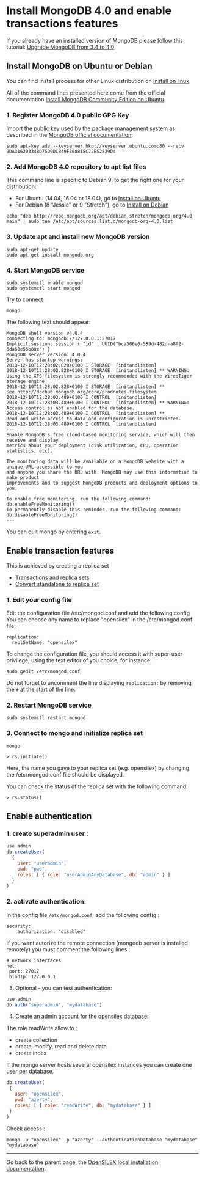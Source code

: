 # Install MongoDB 4.0 and enable transactions features

If you already have an installed version of MongoDB please follow this tutorial:
[Upgrade MongoDB from 3.4 to 4.0](MongoDBUpgradeTov4)

## Install MongoDB on Ubuntu or Debian

You can find install process for other Linux distribution on [Install on linux](https://docs.mongodb.com/manual/administration/install-on-linux/).

All of the command lines presented here come from the official documentation [Install MongoDB Community Edition on Ubuntu](https://docs.mongodb.com/manual/tutorial/install-mongodb-on-ubuntu/#install-mongodb-community-edition-on-ubuntu).

### 1. Register MongoDB 4.0 public GPG Key

Import the public key used by the package management system as described in the [MongoDB official documentation](https://docs.mongodb.com/manual/tutorial/install-mongodb-on-ubuntu/#import-the-public-key-used-by-the-package-management-system):

```
sudo apt-key adv --keyserver hkp://keyserver.ubuntu.com:80 --recv 9DA31620334BD75D9DCB49F368818C72E52529D4
```

### 2. Add MongoDB 4.0 repository to apt list files

This command line is specific to Debian 9, to get the right one for your distribution:

- For Ubuntu (14.04, 16.04 or 18.04), go to [Install on Ubuntu](https://docs.mongodb.com/manual/tutorial/install-mongodb-on-ubuntu/)
- For Debian (8 "Jessie" or 9 "Stretch"), go to [Install on Debian](https://docs.mongodb.com/manual/tutorial/install-mongodb-on-debian/)

```
echo "deb http://repo.mongodb.org/apt/debian stretch/mongodb-org/4.0 main" | sudo tee /etc/apt/sources.list.d/mongodb-org-4.0.list
```
### 3. Update apt and install new MongoDB version

```
sudo apt-get update
sudo apt-get install mongodb-org
```

### 4. Start MongoDB service

```
sudo systemctl enable mongod
sudo systemctl start mongod
```

Try to connect

```
mongo
```

The following text should appear:

```
MongoDB shell version v4.0.4
connecting to: mongodb://127.0.0.1:27017
Implicit session: session { "id" : UUID("bca506e0-589d-482d-a8f2-6da60e56b80c") }
MongoDB server version: 4.0.4
Server has startup warnings:
2018-12-10T12:28:02.828+0100 I STORAGE  [initandlisten]
2018-12-10T12:28:02.828+0100 I STORAGE  [initandlisten] ** WARNING: Using the XFS filesystem is strongly recommended with the WiredTiger storage engine
2018-12-10T12:28:02.828+0100 I STORAGE  [initandlisten] **          See http://dochub.mongodb.org/core/prodnotes-filesystem
2018-12-10T12:28:03.489+0100 I CONTROL  [initandlisten]
2018-12-10T12:28:03.489+0100 I CONTROL  [initandlisten] ** WARNING: Access control is not enabled for the database.
2018-12-10T12:28:03.489+0100 I CONTROL  [initandlisten] **          Read and write access to data and configuration is unrestricted.
2018-12-10T12:28:03.489+0100 I CONTROL  [initandlisten]
---
Enable MongoDB's free cloud-based monitoring service, which will then receive and display
metrics about your deployment (disk utilization, CPU, operation statistics, etc).

The monitoring data will be available on a MongoDB website with a unique URL accessible to you
and anyone you share the URL with. MongoDB may use this information to make product
improvements and to suggest MongoDB products and deployment options to you.

To enable free monitoring, run the following command: db.enableFreeMonitoring()
To permanently disable this reminder, run the following command: db.disableFreeMonitoring()
---
```

You can quit mongo by entering `exit`.

## Enable transaction features

This is achieved by creating a replica set
- [Transactions and replica sets](https://docs.mongodb.com/manual/core/transactions/#transactions-and-replica-sets)
- [Convert standalone to replica set](https://docs.mongodb.com/manual/tutorial/convert-standalone-to-replica-set/)

### 1. Edit your config file

Edit the configuration file /etc/mongod.conf and add the following config
You can choose any name to replace "opensilex" in the /etc/mongod.conf file:

```
replication:
  replSetName: "opensilex"
```

To change the configuration file, you should access it with super-user privilege, using the text editor of you choice, for instance:

```
sudo gedit /etc/mongod.conf
```

Do not forget to uncomment the line displaying `replication:` by removing the `#` at the start of the line.

### 2. Restart MongoDB service

```
sudo systemctl restart mongod
```

### 3. Connect to mongo and initialize replica set

```
mongo
```

```
> rs.initiate()
```

Here, the name you gave to your replica set (e.g. opensilex) by changing the /etc/mongod.conf file should be displayed.

You can check the status of the replica set with the following command:

```
> rs.status()
```


## Enable authentication

### 1. create superadmin user :

```javascript
use admin
db.createUser(
  {
    user: "useradmin",
    pwd: "pwd",
    roles: [ { role: "userAdminAnyDatabase", db: "admin" } ]
  }
)
```

### 2. activate authentication:

In the config file `/etc/mongod.conf`, add the following config :
```properties
security:
    authorization: "disabled"
```
If you want autorize the remote connection (mongodb server is installed remotely) you must comment the following lines :
```properties
# network interfaces
net:
 port: 27017
 bindIp: 127.0.0.1
```

3. Optional - you can test authenfication:
```javascript
use admin
db.auth("superadmin", "mydatabase")
```

4. Create an admin account for the opensilex database:

The role readWrite allow to :

- create collection
- create, modify, read and delete data
- create index

If the mongo server hosts several opensilex instances you can create one user per database.

```javascript
db.createUser(
 {
   user: "opensilex",
   pwd: "azerty",
   roles: [ { role: "readWrite", db: "mydatabase" } ]
 }
)

```
Check access :

`mongo -u "opensilex" -p "azerty" --authenticationDatabase "mydatabase" "mydatabase"`

***

Go back to the parent page, the [OpenSILEX local installation documentation](./MongoDBInstallv4.md#mongodb-and-robo-3t).


